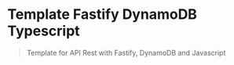 # Template Fastify DynamoDB Typescript

> Template for API Rest with Fastify, DynamoDB and Javascript
